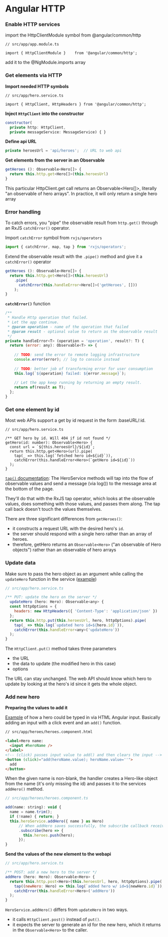 # Angular HTTP

### Enable HTTP services
import the HttpClientModule symbol from @angular/common/http

```
// src/app/app.module.ts

import { HttpClientModule }    from '@angular/common/http';
```
add it to the @NgModule.imports array

### Get elements via HTTP

**Import needed HTTP symbols**
```
// src/app/hero.service.ts

import { HttpClient, HttpHeaders } from '@angular/common/http';
```

**Inject `HttpClient` into the constructor**
```js
constructor(
  private http: HttpClient,
  private messageService: MessageService) { }
```

**Define api URL**
```js
private heroesUrl = 'api/heroes';  // URL to web api
```

**Get elements from the server in an Observable**
```js
getHeroes (): Observable<Hero[]> {
  return this.http.get<Hero[]>(this.heroesUrl)
}
```
This particular HttpClient.get call returns an Observable<Hero[]>, literally "an observable of hero arrays". 
In practice, it will only return a single hero array

### Error handling
To catch errors, you "pipe" the observable result from `http.get()` through an RxJS `catchError()` operator.

Import `catchError` symbol from `rxjs/operators`
```js
import { catchError, map, tap } from 'rxjs/operators';
```
Extend the observable result with the `.pipe()` method and give it a `catchError()` operator
```js
getHeroes (): Observable<Hero[]> {
  return this.http.get<Hero[]>(this.heroesUrl)
    .pipe(
      catchError(this.handleError<Hero[]>('getHeroes', []))
    );
}
```
**`catchError()`** function
```js
/**
 * Handle Http operation that failed.
 * Let the app continue.
 * @param operation - name of the operation that failed
 * @param result - optional value to return as the observable result
 */
private handleError<T> (operation = 'operation', result?: T) {
  return (error: any): Observable<T> => {
 
    // TODO: send the error to remote logging infrastructure
    console.error(error); // log to console instead
 
    // TODO: better job of transforming error for user consumption
    this.log(`${operation} failed: ${error.message}`);
 
    // Let the app keep running by returning an empty result.
    return of(result as T);
  };
}
```

### Get one element by id
Most web APIs support a get by id request in the form :baseURL/:id.

```
// src/app/hero.service.ts

/** GET hero by id. Will 404 if id not found */
getHero(id: number): Observable<Hero> {
  const url = `${this.heroesUrl}/${id}`;
  return this.http.get<Hero>(url).pipe(
    tap(_ => this.log(`fetched hero id=${id}`)),
    catchError(this.handleError<Hero>(`getHero id=${id}`))
  );
}
```
[`tap()` documentation](https://angular.io/tutorial/toh-pt6#tap-into-the-observable): The HeroService methods will tap into the flow of observable values and send a message (via log()) to the message area at the bottom of the page.

They'll do that with the RxJS tap operator, which looks at the observable values, does something with those values, and passes them along. The tap call back doesn't touch the values themselves.

There are three significant differences from `getHeroes()`:
* it constructs a request URL with the desired hero's `id`.
* the server should respond with a single hero rather than an array of heroes.
* therefore, getHero returns an `Observable<Hero>` ("an observable of Hero objects") 
rather than an observable of hero arrays 

### Update data 
Make sure to pass the hero object as an argument while calling the `updateHero` function in the service 
([example](https://angular.io/tutorial/toh-pt6#update-heroes))

```js
// src/app/hero.service.ts

/** PUT: update the hero on the server */
  updateHero (hero: Hero): Observable<any> {
  const httpOptions = {
    headers: new HttpHeaders({ 'Content-Type': 'application/json' })
  };
  return this.http.put(this.heroesUrl, hero, httpOptions).pipe(
    tap(_ => this.log(`updated hero id=${hero.id}`)),
    catchError(this.handleError<any>('updateHero'))
  );
}
```
The `HttpClient.put()` method takes three parameters
* the URL
* the data to update (the modified hero in this case)
* options

The URL can stay unchanged. The web API should know which hero to update by looking at the hero's id since it gets 
the whole object.

### Add new hero

**Preparing the values to add it**

[Example](https://angular.io/tutorial/toh-pt6#add-a-new-hero) of how a hero could be typed in via HTML Angular input.
Basically adding an input with a click event and an `add()` function. 

```html
// src/app/heroes/heroes.component.html 

<label>Hero name:
  <input #heroName />
</label>
<!-- (click) passes input value to add() and then clears the input -->
<button (click)="add(heroName.value); heroName.value=''">
  add
</button>
``` 

When the given name is non-blank, the handler creates a Hero-like object from the name (it's only missing the id) 
and passes it to the services `addHero()` method.

```js
// src/app/heroes/heroes.component.ts

add(name: string): void {
  name = name.trim();
  if (!name) { return; }
  this.heroService.addHero({ name } as Hero)
      // When addHero saves successfully, the subscribe callback receives the new hero and pushes it into to the heroes list for display
      .subscribe(hero => {
        this.heroes.push(hero);
      });
}
```

**Send the values of the new element to the webapi**

```js
// src/app/hero.service.ts

/** POST: add a new hero to the server */
addHero (hero: Hero): Observable<Hero> {
  return this.http.post<Hero>(this.heroesUrl, hero, httpOptions).pipe(
    tap((newHero: Hero) => this.log(`added hero w/ id=${newHero.id}`)),
    catchError(this.handleError<Hero>('addHero'))
  );
}
```

`HeroService.addHero()` differs from `updateHero` in two ways.
* it calls `HttpClient.post()` instead of `put()`.
* it expects the server to generate an id for the new hero, which it returns in the `Observable<Hero>` to the caller.

